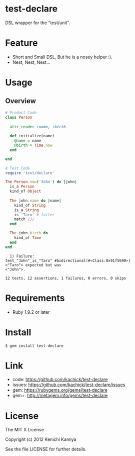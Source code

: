 test-declare
============

DSL wrapper for the "test/unit".

Feature
=======

* Short and Small DSL, But he is a nosey helper :).
* Nest, Nest, Nest...

Usage
=====

Overview
--------

```ruby
# Product Code
class Person
  
  attr_reader :name, :birth
  
  def initialize(name)
    @name = name
    @birth = Time.now
  end

end

# Test Code
require 'test/declare'

The Person.new('John') do |john|
  is_a Person
  kind_of Object
  
  The john.name do |name|
    kind_of String
    is_a String
    is 'Taro' # failer
    match /J/
  end

  The john.birth do
    kind_of Time
  end
end
```

```plain
  1) Failure:
test_"John"_is_"Taro" #bidirectional(#<Class:0x91f5690>)
<"Taro"> expected but was
<"John">.

12 tests, 12 assertions, 1 failures, 0 errors, 0 skips
```

Requirements
============

* Ruby 1.9.2 or later

Install
=======

```shell
$ gem install test-declare
```

Link
====

* code: https://github.com/kachick/test-declare
* issues: https://github.com/kachick/test-declare/issues
* gem: https://rubygems.org/gems/test-declare
* gem+: http://metagem.info/gems/test-declare

License
=======

The MIT X License

Copyright (c) 2012 Kenichi Kamiya

See the file LICENSE for further details.

